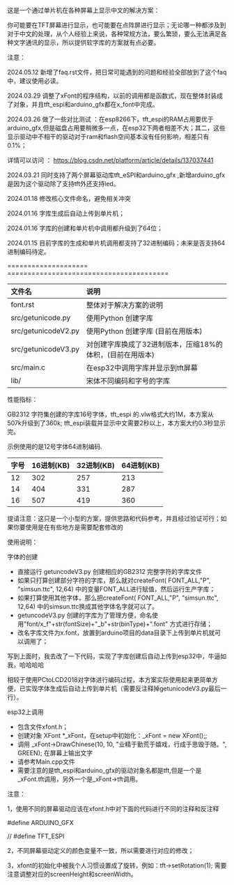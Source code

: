 这是一个通过单片机在各种屏幕上显示中文的解决方案：

你可能要在TFT屏幕进行显示，也可能要在点阵屏进行显示；无论哪一种都涉及到对于中文的处理，从个人经验上来说，各种常规方法，要么繁琐，要么无法满足各种文字通讯的显示，所以提供软字库的方案就有点必要。



注意：

2024.05.12 新增了faq.rst文件，把日常可能遇到的问题和经验全部放到了这个faq中，建议使用必读。

2024.03.29 调整了xFont的程序结构，以前的调用都是函数式，现在整体封装成了对象，并且tft_espi和arduino_gfx都在x_font中完成。

2024.03.26 做了一些对比测试 ：在esp8266下，tft_espi的RAM占用要优于arduino_gfx,但是磁盘占用要稍微多一点，在esp32下两者相差不大；其二，这些显示驱动中不相干的驱动对于ram和flash空间基本没有任何影响，相差只有0.1%；

详情可以访问 ：  https://blog.csdn.net/platform/article/details/137037441

2024.03.21 同时支持了两个屏幕驱动库tft_eSPI和arduino_gfx ,新增arduino_gfx是因为这个驱动除了支持tft外还支持led。

2024.01.18 修改核心文件命名，避免相关冲突 
 
2024.01.16 字库生成后自动上传到单片机；

2024.01.16 字库的创建和单片机中调用都升级到了64位；

2024.01.15 目前字库的生成和单片机调用都支持了32进制编码；未来是否支持64进制编码待定。


==================== ======================================== 


| 文件名                  | 说明  |    
|:------------------|:-----------------------------------------------------------------------|
| font.rst                | 整体对于解决方案的说明  |
| src/getunicode.py       | 使用Python 创建字库  |
| src/getunicodeV2.py       | 使用Python 创建字库 (目前在用版本) |
| src/getunicodeV3.py       | 对创建字库换成了32进制版本，压缩18%的体积，(目前在用版本)|
| src/main.c              | 在esp32中调用字库并显示到tft屏幕  |
| lib/        | 宋体不同编码和字号的字库  | 


性能指标：

GB2312 字符集创建的字库16号字体，tft_espi 的.vlw格式大约1M，本方案从507k升级到了360k; tft_espi装载并显示中文需要2秒以上，本方案大约0.3秒显示完。

示例使用的是12号字体64进制编码.



| 字号                  |   16进制(KB)   |    32进制(KB)       |   64进制(KB)   | 
|:------------------|:-------------|:------------|:---------------------|
| 12                    | 302        | 257  |   213     |
| 14                    | 404        | 331  |   287  |
| 16                    | 507        | 419  |   360  |


提请注意：这只是一个小型的方案，提供思路和代码参考，并且经过验证可行；如果你要使用是在有些地方是需要配套修改的

使用说明：

字体的创建
 
 - 直接运行 getuncodeV3.py 创建相应的GB2312 完整字符的字库文件
 - 如果只打算创建部分字符的字库，那么就对createFont( FONT_ALL,"P", "simsun.ttc", 12,64) 中的变量FONT_ALL进行赋值，然后运行生产字库；
 - 如果打算使用其他字体，那么把createFont( FONT_ALL,"P", "simsun.ttc", 12,64) 中的simsun.ttc换成其他字体名字就可以了。
 - getuncodeV3.py 创建的字库为了管理方便，命名使用"font/x_f"+str(fontSize)+"_b"+str(binType)+".font" 方式进行存储；
 - 改名字库文件为x.font，放置到arduino项目的data目录下上传到单片机就可以调用了；
 
 写到上面时，我去改了一下代码，实现了字库创建后自动上传到esp32中，牛逼如我，哈哈哈哈

 相较于使用PCtoLCD2018对字体进行编码过程，本方案实际使用起来更简单方便，已实现字体生成后自动上传到单片机（需要反注释掉getunicodeV3.py最后一行）。

esp32上调用

 - 包含文件xfont.h；
 - 创建对象 XFont *_xFont，在setup中初始化：_xFont  = new XFont();;
 - 调用 _xFont->DrawChinese(10, 10, "业精于勤荒于嬉戏，行成于思毁于随。", GREEN); 在屏幕上输出文字
 - 请参考Main.cpp文件
 - 需要注意的是tft_espi和arduino_gfx的驱动对象名都是tft,但是一个是_xFont.tft调用，另外一个是_xFont->tft调用。
 
注意：

1，使用不同的屏幕驱动应该在xfont.h中对下面的代码进行不同的注释和反注释

#define ARDUINO_GFX

// #define TFT_ESPI

2，不同屏幕驱动定义的颜色变量不一致，所以需要进行对应的修改；

3，xfont的初始化中被我个人习惯设置成了旋转，例如：tft->setRotation(1); 需要注意调整对应的screenHeight和screenWidth。
